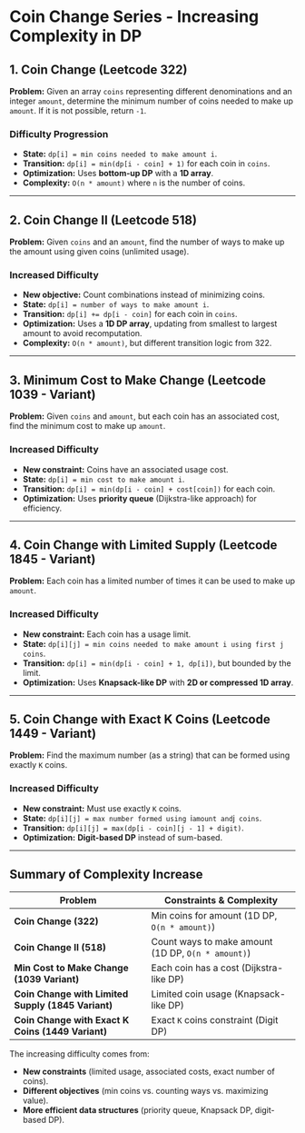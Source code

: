 # Coin Change Series - Increasing Complexity in DP

## 1. Coin Change (Leetcode 322)
**Problem:** Given an array `coins` representing different denominations and an integer `amount`, determine the minimum number of coins needed to make up `amount`. If it is not possible, return `-1`.

### **Difficulty Progression**
- **State:** `dp[i] = min coins needed to make amount i`.
- **Transition:** `dp[i] = min(dp[i - coin] + 1)` for each coin in `coins`.
- **Optimization:** Uses **bottom-up DP** with a **1D array**.
- **Complexity:** `O(n * amount)` where `n` is the number of coins.

---

## 2. Coin Change II (Leetcode 518)
**Problem:** Given `coins` and an `amount`, find the number of ways to make up the amount using given coins (unlimited usage).

### **Increased Difficulty**
- **New objective:** Count combinations instead of minimizing coins.
- **State:** `dp[i] = number of ways to make amount i`.
- **Transition:** `dp[i] += dp[i - coin]` for each coin in `coins`.
- **Optimization:** Uses a **1D DP array**, updating from smallest to largest amount to avoid recomputation.
- **Complexity:** `O(n * amount)`, but different transition logic from 322.

---

## 3. Minimum Cost to Make Change (Leetcode 1039 - Variant)
**Problem:** Given `coins` and `amount`, but each coin has an associated cost, find the minimum cost to make up `amount`.

### **Increased Difficulty**
- **New constraint:** Coins have an associated usage cost.
- **State:** `dp[i] = min cost to make amount i`.
- **Transition:** `dp[i] = min(dp[i - coin] + cost[coin])` for each coin.
- **Optimization:** Uses **priority queue** (Dijkstra-like approach) for efficiency.

---

## 4. Coin Change with Limited Supply (Leetcode 1845 - Variant)
**Problem:** Each coin has a limited number of times it can be used to make up `amount`.

### **Increased Difficulty**
- **New constraint:** Each coin has a usage limit.
- **State:** `dp[i][j] = min coins needed to make amount i using first j coins`.
- **Transition:** `dp[i] = min(dp[i - coin] + 1, dp[i])`, but bounded by the limit.
- **Optimization:** Uses **Knapsack-like DP** with **2D or compressed 1D array**.

---

## 5. Coin Change with Exact K Coins (Leetcode 1449 - Variant)
**Problem:** Find the maximum number (as a string) that can be formed using exactly `K` coins.

### **Increased Difficulty**
- **New constraint:** Must use exactly `K` coins.
- **State:** `dp[i][j] = max number formed using `i` amount and `j` coins`.
- **Transition:** `dp[i][j] = max(dp[i - coin][j - 1] + digit)`.
- **Optimization:** **Digit-based DP** instead of sum-based.

---

## **Summary of Complexity Increase**
| Problem | Constraints & Complexity |
|---------|-------------------------|
| **Coin Change (322)** | Min coins for amount (1D DP, `O(n * amount)`) |
| **Coin Change II (518)** | Count ways to make amount (1D DP, `O(n * amount)`) |
| **Min Cost to Make Change (1039 Variant)** | Each coin has a cost (Dijkstra-like DP) |
| **Coin Change with Limited Supply (1845 Variant)** | Limited coin usage (Knapsack-like DP) |
| **Coin Change with Exact K Coins (1449 Variant)** | Exact `K` coins constraint (Digit DP) |

The increasing difficulty comes from:
- **New constraints** (limited usage, associated costs, exact number of coins).
- **Different objectives** (min coins vs. counting ways vs. maximizing value).
- **More efficient data structures** (priority queue, Knapsack DP, digit-based DP).

